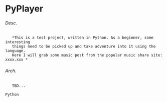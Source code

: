 # PyPlayer

###### Desc.
       *This is a test project, written in Python. As a beginner, some interesting
       things need to be picked up and take adventure into it using the language. 
       Here I will grab some music post from the popular music share site: xxxx.xxx *


###### Arch.
       TBD...


`Python`
